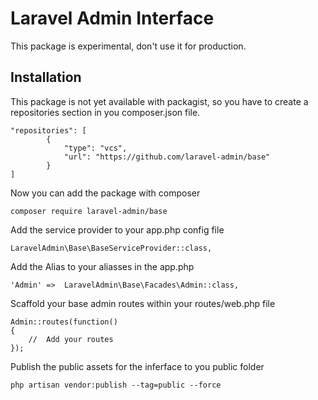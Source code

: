 # Laravel Admin Interface

This package is experimental, don't use it for production.

##  Installation

This package is not yet available with packagist, so you have to create a repositories section in you composer.json file.

```
"repositories": [
        {
            "type": "vcs",
            "url": "https://github.com/laravel-admin/base"
        }
]
```

Now you can add the package with composer

```
composer require laravel-admin/base
```

Add the service provider to your app.php config file

```
LaravelAdmin\Base\BaseServiceProvider::class,
```

Add the Alias to your aliasses in the app.php 

```
'Admin'	=>	LaravelAdmin\Base\Facades\Admin::class,
```

Scaffold your base admin routes within your routes/web.php file

```
Admin::routes(function()
{
	//  Add your routes
});
```

Publish the public assets for the inferface to you public folder

```
php artisan vendor:publish --tag=public --force
```
